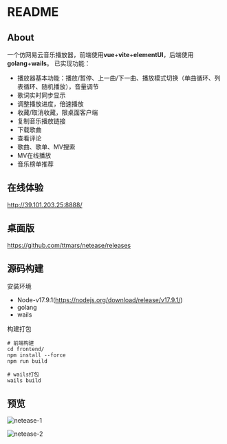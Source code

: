# README

## About

一个仿网易云音乐播放器，前端使用**vue**+**vite**+**elementUI**，后端使用**golang**+**wails**。
已实现功能：

- 播放器基本功能：播放/暂停、上一曲/下一曲、播放模式切换（单曲循环、列表循环、随机播放），音量调节
- 歌词实时同步显示
- 调整播放进度，倍速播放
- 收藏/取消收藏，限桌面客户端
- 复制音乐播放链接
- 下载歌曲
- 查看评论
- 歌曲、歌单、MV搜索
- MV在线播放
- 音乐榜单推荐

## 在线体验

http://39.101.203.25:8888/

## 桌面版

https://github.com/ttmars/netease/releases

## 源码构建

安装环境

- Node-v17.9.1(https://nodejs.org/download/release/v17.9.1/)
- golang
- wails

构建打包

```shell
# 前端构建 
cd frontend/
npm install --force
npm run build

# wails打包
wails build
```

## 预览



![netease-1](http://jyy-yyds.oss-cn-zhangjiakou.aliyuncs.com/img/netease-1.jpg)



![netease-2](http://jyy-yyds.oss-cn-zhangjiakou.aliyuncs.com/img/netease-2.jpg)
